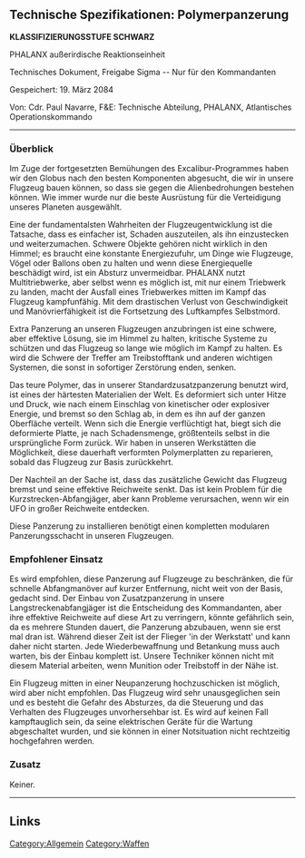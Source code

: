## Technische Spezifikationen: Polymerpanzerung

**KLASSIFIZIERUNGSSTUFE SCHWARZ**

PHALANX außerirdische Reaktionseinheit

Technisches Dokument, Freigabe Sigma -- Nur für den Kommandanten

Gespeichert: 19. März 2084

Von: Cdr. Paul Navarre, F&E: Technische Abteilung, PHALANX, Atlantisches
Operationskommando

------------------------------------------------------------------------

### Überblick

Im Zuge der fortgesetzten Bemühungen des Excalibur-Programmes haben wir
den Globus nach den besten Komponenten abgesucht, die wir in unsere
Flugzeug bauen können, so dass sie gegen die Alienbedrohungen bestehen
können. Wie immer wurde nur die beste Ausrüstung für die Verteidigung
unseres Planeten ausgewählt.

Eine der fundamentalsten Wahrheiten der Flugzeugentwicklung ist die
Tatsache, dass es einfacher ist, Schaden auszuteilen, als ihn
einzustecken und weiterzumachen. Schwere Objekte gehören nicht wirklich
in den Himmel; es braucht eine konstante Energiezufuhr, um Dinge wie
Flugzeuge, Vögel oder Ballons oben zu halten und wenn diese
Energiequelle beschädigt wird, ist ein Absturz unvermeidbar. PHALANX
nutzt Multitriebwerke, aber selbst wenn es möglich ist, mit nur einem
Triebwerk zu landen, macht der Ausfall eines Triebwerkes mitten im Kampf
das Flugzeug kampfunfähig. Mit dem drastischen Verlust von
Geschwindigkeit und Manövrierfähigkeit ist die Fortsetzung des
Luftkampfes Selbstmord.

Extra Panzerung an unseren Flugzeugen anzubringen ist eine schwere, aber
effektive Lösung, sie im Himmel zu halten, kritische Systeme zu schützen
und das Flugzeug so lange wie möglich im Kampf zu halten. Es wird die
Schwere der Treffer am Treibstofftank und anderen wichtigen Systemen,
die sonst in sofortiger Zerstörung enden, senken.

Das teure Polymer, das in unserer Standardzusatzpanzerung benutzt wird,
ist eines der härtesten Materialien der Welt. Es deformiert sich unter
Hitze und Druck, wie nach einem Einschlag von kinetischer oder
explosiver Energie, und bremst so den Schlag ab, in dem es ihn auf der
ganzen Oberfläche verteilt. Wenn sich die Energie verflüchtigt hat,
biegt sich die deformierte Platte, je nach Schadensmenge, größtenteils
selbst in die ursprüngliche Form zurück. Wir haben in unseren
Werkstätten die Möglichkeit, diese dauerhaft verformten Polymerplatten
zu reparieren, sobald das Flugzeug zur Basis zurückkehrt.

Der Nachteil an der Sache ist, dass das zusätzliche Gewicht das Flugzeug
bremst und seine effektive Reichweite senkt. Das ist kein Problem für
die Kurzstrecken-Abfangjäger, aber kann Probleme verursachen, wenn wir
ein UFO in großer Reichweite entdecken.

Diese Panzerung zu installieren benötigt einen kompletten modularen
Panzerungsschacht in unseren Flugzeugen.

### Empfohlener Einsatz

Es wird empfohlen, diese Panzerung auf Flugzeuge zu beschränken, die für
schnelle Abfangmanöver auf kurzer Entfernung, nicht weit von der Basis,
gedacht sind. Der Einbau von Zusatzpanzerung in unsere
Langstreckenabfangjäger ist die Entscheidung des Kommandanten, aber ihre
effektive Reichweite auf diese Art zu verringern, könnte gefährlich
sein, da es mehrere Stunden dauert, die Panzerung abzubauen, wenn sie
erst mal dran ist. Während dieser Zeit ist der Flieger 'in der
Werkstatt' und kann daher nicht starten. Jede Wiederbewaffnung und
Betankung muss auch warten, bis der Einbau komplett ist. Unsere
Techniker können nicht mit diesem Material arbeiten, wenn Munition oder
Treibstoff in der Nähe ist.

Ein Flugzeug mitten in einer Neupanzerung hochzuschicken ist möglich,
wird aber nicht empfohlen. Das Flugzeug wird sehr unausgeglichen sein
und es besteht die Gefahr des Absturzes, da die Steuerung und das
Verhalten des Flugzeuges unvorhersehbar ist. Es wird auf keinen Fall
kampftauglich sein, da seine elektrischen Geräte für die Wartung
abgeschaltet wurden, und sie können in einer Notsituation nicht
rechtzeitig hochgefahren werden.

### Zusatz

Keiner.

------------------------------------------------------------------------

## Links

[Category:Allgemein](Category:Allgemein "wikilink")
[Category:Waffen](Category:Waffen "wikilink")